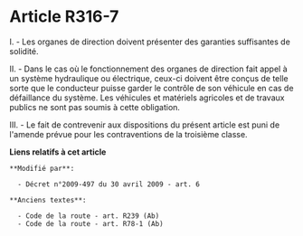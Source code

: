 # Article R316-7

I. - Les organes de direction doivent présenter des garanties suffisantes de solidité.

II. - Dans le cas où le fonctionnement des organes de direction fait appel à un système hydraulique ou électrique, ceux-ci
doivent être conçus de telle sorte que le conducteur puisse garder le contrôle de son véhicule en cas de défaillance du
système. Les véhicules et matériels agricoles et de travaux publics ne sont pas soumis à cette obligation.

III. - Le fait de contrevenir aux dispositions du présent article est puni de l'amende prévue pour les contraventions de la
troisième classe.

**Liens relatifs à cet article**

	**Modifié par**:

	  - Décret n°2009-497 du 30 avril 2009 - art. 6

	**Anciens textes**:

	  - Code de la route - art. R239 (Ab)
	  - Code de la route - art. R78-1 (Ab)
